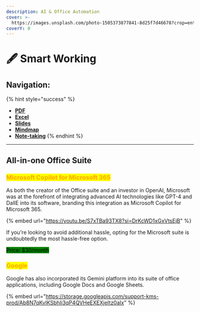 ```yaml
---
description: AI & Office Automation
cover: >-
  https://images.unsplash.com/photo-1505373877841-8d25f7d46678?crop=entropy&cs=srgb&fm=jpg&ixid=M3wxOTcwMjR8MHwxfHNlYXJjaHwyfHxwb3dlcnBvaW50fGVufDB8fHx8MTcxODYwMDYzOXww&ixlib=rb-4.0.3&q=85
coverY: 0
---
```


# 🖋️ Smart Working

## Navigation:

{% hint style="success" %}
* [**PDF**](pdf.md)
* [**Excel**](excel.md)
* [**Slides**](slides.md)
* [**Mindmap**](mindmap.md)
* [**Note-taking**](note-taking.md)
{% endhint %}

***

## All-in-one Office Suite

### <mark style="color:orange;">Microsoft Copilot for Microsoft 365</mark>

As both the creator of the Office suite and an investor in OpenAI, Microsoft was at the forefront of integrating advanced AI technologies like GPT-4 and DallE into its software, branding this integration as Microsoft Copilot for Microsoft 365.

{% embed url="https://youtu.be/S7xTBa93TX8?si=DrKcWD1xGxVtsEjB" %}

If you're looking to avoid additional hassle, opting for the Microsoft suite is undoubtedly the most hassle-free option.

<mark style="background-color:green;">Price: $30/month</mark>

### <mark style="color:orange;">Google</mark>&#x20;

Google has also incorporated its Gemini platform into its suite of office applications, including Google Docs and Google Sheets.

{% embed url="https://storage.googleapis.com/support-kms-prod/Ab8N7qKvlKSbhIi3qP4QVHeEXEXjeItz0aIx" %}





